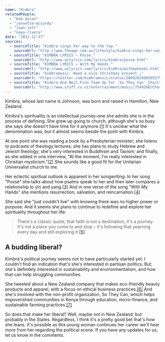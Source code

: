 ```yaml
---
name: "Kimbra"
relatedPeople:
  - "bob-dylan"
  - "jennette-mccurdy"
  - "joan-jett"
  - "naya-rivera"
date: "2012-12-27"
sources:
  - sourceTitle: "Kimbra sings her way to the top."
    sourceUrl: "http://www.theage.com.au/lifestyle/kimbra-sings-her-way-to-the-top-20120424-1xic5.html"
  - sourceTitle: "KIMBRA LYRICS – Posse."
    sourceUrl: "http://www.azlyrics.com/lyrics/kimbra/posse.html"
  - sourceTitle: "KIMBRA LYRICS – With My Hands."
    sourceUrl: "http://www.azlyrics.com/lyrics/kimbra/withmyhands.html"
  - sourceTitle: "kimbramusic: Need a nice Christmas present …"
    sourceUrl: "https://twitter.com/kimbramusic/status/280928249058557953"
  - sourceTitle: "Kimbra And Neil Finn Team Up For 'So They Can' Charity …"
    sourceUrl: "http://www.stuff.co.nz/entertainment/music/7549268/Charity-a-hit-for-musos"
---
```


Kimbra, whose last name is Johnson, was born and raised in Hamilton, New Zealand.

Kimbra's spirituality is an intellectual journey–one she admits she is in the process of defining. She grew up going to church, although she's so busy she says she doesn't have time for it anymore.<a class="source-citation" href="#http://www.theage.com.au/lifestyle/kimbra-sings-her-way-to-the-top-20120424-1xic5.html" title="Kimbra sings her way to the top.">[1]</a> It's unclear what the denomination was, but it almost seems beside the point with Kimbra.

At one point she was reading a book by a Presbyterian minister; she listens to podcasts of theology lectures; she has plans to study Hebrew and Jewish theology; she's very interested in Buddhism and Taoism; and finally, as she added in one interview, "At the moment, I'm really interested in Christian mysticism."<a class="source-citation" href="#http://www.theage.com.au/lifestyle/kimbra-sings-her-way-to-the-top-20120424-1xic5.html" title="Kimbra sings her way to the top.">[2]</a> She sounds like a good fit for the Unitarian Universalist church to me.

Her eclectic spiritual outlook is apparent in her songwriting. In her song "Posse" she talks about how psalms speak to her and then later compares a relationship to yin and yang.<a class="source-citation" href="#http://www.azlyrics.com/lyrics/kimbra/posse.html" title="KIMBRA LYRICS – Posse.">[3]</a> And in one verse of the song "With My Hands" she mentions resurrection, salvation, and reincarnation.<a class="source-citation" href="#http://www.azlyrics.com/lyrics/kimbra/withmyhands.html" title="KIMBRA LYRICS – With My Hands.">[4]</a>

She said she "just couldn't live" with knowing there was no higher power or purpose. And it seems she plans to continue to redefine and explore her spirituality throughout her life:

>There's a classic quote, that faith is not a destination, it's a journey. It's not a place you come to and stop – it's following that yearning every day and still exploring it.<a class="source-citation" href="#http://www.theage.com.au/lifestyle/kimbra-sings-her-way-to-the-top-20120424-1xic5.html" title="Kimbra sings her way to the top.">[5]</a>

## 

## A budding liberal?

Kimbra's political journey seems not to have particularly started yet. I couldn't find an indication that's she's interested in partisan politics. But, she's definitely interested in sustainability and environmentalism, and how that can help struggling communities.

She tweeted about a New Zealand company that makes eco-friendly beauty products and apparel, with a focus on ethical business practices.<a class="source-citation" href="#https://twitter.com/kimbramusic/status/280928249058557953" title="kimbramusic: Need a nice Christmas present …">[6]</a> And she's involved with the non-profit organization, So They Can, which helps impoverished communities in Kenya through education, micro-finance, and sustainable farming practices.<a class="source-citation" href="#http://www.stuff.co.nz/entertainment/music/7549268/Charity-a-hit-for-musos" title="Kimbra And Neil Finn Team Up For &apos;So They Can&apos; Charity …">[7]</a>

So does that make her liberal? Well, maybe not in New Zealand, but probably in the States. Regardless, I think it's a pretty good bet that's how she leans. It's possible as this young woman continues her career we'll hear more from her regarding the political scene. If you have any updates for us, let us know in the comments.